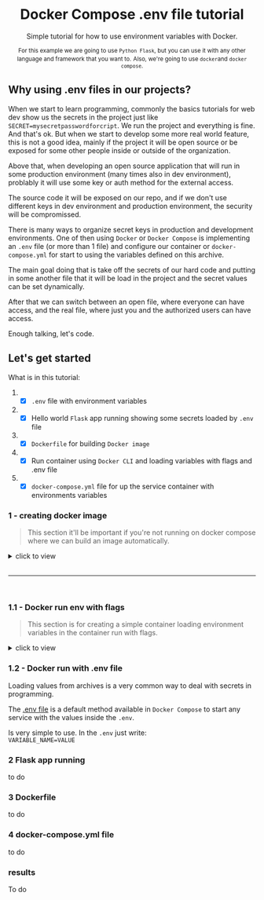 <div align="center">

# Docker Compose .env file tutorial

Simple tutorial for how to use environment variables with Docker. 

<small>For this example we are going to use `Python Flask`, but you can use it with any other language and framework that you want to.</small>
<small>Also, we're going to use `docker`and `docker compose`.</small>
 
</div>

## Why using .env files in our projects?
When we start to learn programming, commonly the basics tutorials for web dev show us the secrets in the project just like `SECRET=mysecretpasswordforcript`. We run the project and everything is fine. And that's ok. But when we start to develop some more real world feature, this is not a good idea, mainly if the project it will be open source or be exposed for some other people inside or outside of the organization.

Above that, when developing an open source application that will run in some production environment (many times also in dev environment), problably it will use some key or auth method for the external access.

The source code it will be exposed on our repo, and if we don't use different keys in dev environment and production environment, the security will be compromissed.

There is many ways to organize secret keys in production and development environments. One of then using `Docker` or `Docker Compose` is implementing an `.env` file (or more than 1 file) and configure our container or `docker-compose.yml` for start to using the variables defined on this archive.

The main goal doing that is take off the secrets of our hard code and putting in some another file that it will be load in the project and the secret values can be set dynamically.

After that we can switch between an open file, where everyone can have access, and the real file, where just you and the authorized users can have access.

Enough talking, let's code.

## Let's get started

What is in this tutorial:
1. - [x] `.env` file with environment variables
2. - [x] Hello world `Flask` app running showing some secrets loaded by `.env` file
3. - [x] `Dockerfile` for building `Docker image`
4. - [x] Run container using `Docker CLI` and loading variables with flags and .env file
5. - [x] `docker-compose.yml` file for up the service container with environments variables

### 1 - creating docker image
> This section it'll be important if you're not running on docker compose where we can build an image automatically.

<details>
    <summary>click to view</summary>
    tutorial for docker build . -t name
    docker images
</details>

<br>
<hr>
<br>

### 1.1 - Docker run env with flags
> This section is for creating a simple container loading environment variables in the container run with flags.

<details>
    <summary>click to view</summary>
    docker run image --name container-name -e var=value -p 80:5000
    localhost:5000
</details>


### 1.2 - Docker run with .env file
Loading values from archives is a very common way to deal with secrets in programming.

The [.env file](https://docs.docker.com/compose/env-file/) is a default method available in `Docker Compose` to start any service with the values inside the `.env`.

Is very simple to use. In the `.env` just write:<br>
`VARIABLE_NAME=VALUE`

### 2 Flask app running
to do

### 3 Dockerfile
to do

### 4 docker-compose.yml file
to do

### results
To do